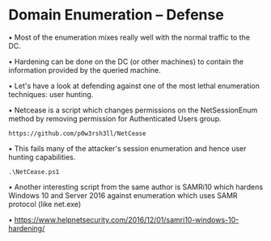 # Domain Enumeration – Defense

• Most of the enumeration mixes really well with the normal traffic to the DC.

• Hardening can be done on the DC (or other machines) to contain the information provided by the queried machine.

• Let's have a look at defending against one of the most lethal enumeration techniques: user hunting.

• Netcease is a script which changes permissions on the NetSessionEnum method by removing permission for Authenticated Users group.

`https://github.com/p0w3rsh3ll/NetCease`

• This fails many of the attacker's session enumeration and hence user hunting capabilities.

 `.\NetCease.ps1`

• Another interesting script from the same author is SAMRi10 which hardens Windows 10 and Server 2016 against enumeration which uses SAMR protocol (like net.exe)

• https://www.helpnetsecurity.com/2016/12/01/samri10-windows-10-hardening/
